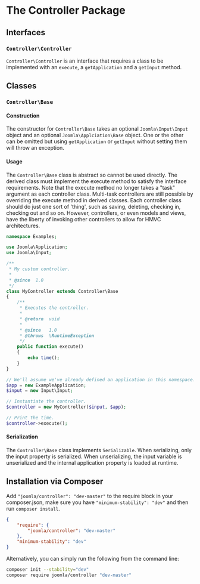 # The Controller Package

## Interfaces

### `Controller\Controller`

`Controller\Controller` is an interface that requires a class to be implemented with
an `execute`, a `getApplication` and a `getInput` method.

## Classes

### `Controller\Base`

#### Construction

The constructor for `Controller\Base` takes an optional `Joomla\Input\Input` object and
an optional `Joomla\Applciation\Base` object. One or the other can be omitted but using `getApplication` or `getInput` without setting them will throw an exception.

#### Usage

The `Controller\Base` class is abstract so cannot be used directly. The
derived class must implement the execute method to satisfy the interface
requirements. Note that the execute method no longer takes a "task"
argument as each controller class. Multi-task controllers are still
possible by overriding the execute method in derived classes. Each
controller class should do just one sort of 'thing', such as saving,
deleting, checking in, checking out and so on. However, controllers, or
even models and views, have the liberty of invoking other controllers to
allow for HMVC architectures.

```php
namespace Examples;

use Joomla\Application;
use Joomla\Input;

/**
 * My custom controller.
 *
 * @since  1.0
 */
class MyController extends Controller\Base
{
	/**
	 * Executes the controller.
	 *
	 * @return  void
	 *
	 * @since   1.0
	 * @throws  \RuntimeException
	 */
	public function execute()
	{
		echo time();
	}
}

// We'll assume we've already defined an application in this namespace. 
$app = new ExampleApplication;
$input = new Input\Input;

// Instantiate the controller.
$controller = new MyController($input, $app);

// Print the time.
$controller->execute();
```

#### Serialization

The `Controller\Base` class implements `Serializable`. When serializing,
only the input property is serialized. When unserializing, the input
variable is unserialized and the internal application property is loaded
at runtime.


## Installation via Composer

Add `"joomla/controller": "dev-master"` to the require block in your composer.json, make sure you have `"minimum-stability": "dev"` and then run `composer install`.

```json
{
	"require": {
		"joomla/controller": "dev-master"
	},
	"minimum-stability": "dev"
}
```

Alternatively, you can simply run the following from the command line:

```sh
composer init --stability="dev"
composer require joomla/controller "dev-master"
```
